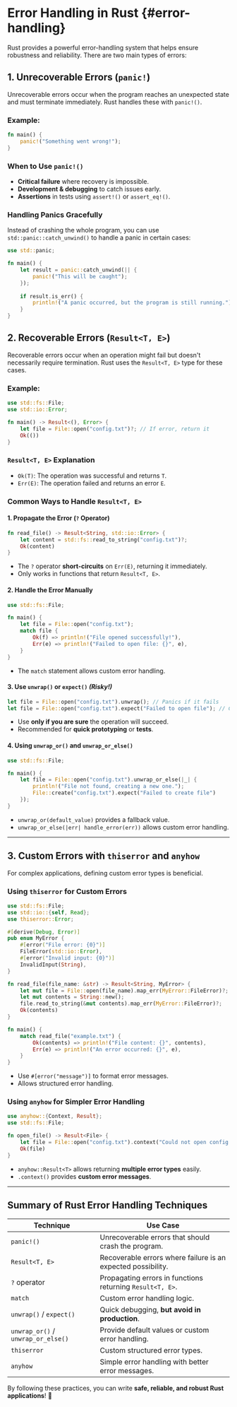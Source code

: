 # Error Handling in Rust {#error-handling}

Rust provides a powerful error-handling system that helps ensure robustness and reliability. There are two main types of errors:

## 1. Unrecoverable Errors (`panic!`)

Unrecoverable errors occur when the program reaches an unexpected state and must terminate immediately. Rust handles these with `panic!()`.

### Example:
```rust
fn main() {
    panic!("Something went wrong!");
}
```

### When to Use `panic!()`
- **Critical failure** where recovery is impossible.
- **Development & debugging** to catch issues early.
- **Assertions** in tests using `assert!()` or `assert_eq!()`.

### Handling Panics Gracefully
Instead of crashing the whole program, you can use `std::panic::catch_unwind()` to handle a panic in certain cases:
```rust
use std::panic;

fn main() {
    let result = panic::catch_unwind(|| {
        panic!("This will be caught");
    });
    
    if result.is_err() {
        println!("A panic occurred, but the program is still running.");
    }
}
```

## 2. Recoverable Errors (`Result<T, E>`)

Recoverable errors occur when an operation might fail but doesn't necessarily require termination. Rust uses the `Result<T, E>` type for these cases.

### Example:
```rust
use std::fs::File;
use std::io::Error;

fn main() -> Result<(), Error> {
    let file = File::open("config.txt")?; // If error, return it
    Ok(())
}
```

### `Result<T, E>` Explanation
- `Ok(T)`: The operation was successful and returns `T`.
- `Err(E)`: The operation failed and returns an error `E`.

### Common Ways to Handle `Result<T, E>`

#### 1. **Propagate the Error (`?` Operator)**
```rust
fn read_file() -> Result<String, std::io::Error> {
    let content = std::fs::read_to_string("config.txt")?;
    Ok(content)
}
```
- The `?` operator **short-circuits** on `Err(E)`, returning it immediately.
- Only works in functions that return `Result<T, E>`.

#### 2. **Handle the Error Manually**
```rust
use std::fs::File;

fn main() {
    let file = File::open("config.txt");
    match file {
        Ok(f) => println!("File opened successfully!"),
        Err(e) => println!("Failed to open file: {}", e),
    }
}
```
- The `match` statement allows custom error handling.

#### 3. **Use `unwrap()` or `expect()`** *(Risky!)*
```rust
let file = File::open("config.txt").unwrap(); // Panics if it fails
let file = File::open("config.txt").expect("Failed to open file"); // Custom panic message
```
- Use **only if you are sure** the operation will succeed.
- Recommended for **quick prototyping** or **tests**.

#### 4. **Using `unwrap_or()` and `unwrap_or_else()`**
```rust
use std::fs::File;

fn main() {
    let file = File::open("config.txt").unwrap_or_else(|_| {
        println!("File not found, creating a new one.");
        File::create("config.txt").expect("Failed to create file")
    });
}
```
- `unwrap_or(default_value)` provides a fallback value.
- `unwrap_or_else(|err| handle_error(err))` allows custom error handling.

---

## 3. Custom Errors with `thiserror` and `anyhow`

For complex applications, defining custom error types is beneficial.

### Using `thiserror` for Custom Errors
```rust
use std::fs::File;
use std::io::{self, Read};
use thiserror::Error;

#[derive(Debug, Error)]
pub enum MyError {
    #[error("File error: {0}")]
    FileError(std::io::Error),
    #[error("Invalid input: {0}")]
    InvalidInput(String),
}

fn read_file(file_name: &str) -> Result<String, MyError> {
    let mut file = File::open(file_name).map_err(MyError::FileError)?;
    let mut contents = String::new();
    file.read_to_string(&mut contents).map_err(MyError::FileError)?;
    Ok(contents)
}

fn main() {
    match read_file("example.txt") {
        Ok(contents) => println!("File content: {}", contents),
        Err(e) => println!("An error occurred: {}", e),
    }
}
```
- Use `#[error("message")]` to format error messages.
- Allows structured error handling.

### Using `anyhow` for Simpler Error Handling
```rust
use anyhow::{Context, Result};
use std::fs::File;

fn open_file() -> Result<File> {
    let file = File::open("config.txt").context("Could not open config file")?;
    Ok(file)
}
```
- `anyhow::Result<T>` allows returning **multiple error types** easily.
- `.context()` provides **custom error messages**.

---

## Summary of Rust Error Handling Techniques

| Technique | Use Case |
|-----------|---------|
| `panic!()` | Unrecoverable errors that should crash the program. |
| `Result<T, E>` | Recoverable errors where failure is an expected possibility. |
| `?` operator | Propagating errors in functions returning `Result<T, E>`. |
| `match` | Custom error handling logic. |
| `unwrap()` / `expect()` | Quick debugging, **but avoid in production**. |
| `unwrap_or()` / `unwrap_or_else()` | Provide default values or custom error handling. |
| `thiserror` | Custom structured error types. |
| `anyhow` | Simple error handling with better error messages. |

By following these practices, you can write **safe, reliable, and robust Rust applications**! 🚀
